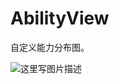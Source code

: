 # AbilityView
自定义能力分布图。


![这里写图片描述](https://github.com/squirrelhuan/AbilityView/raw/master/app/src/main/res/raw/show.gif)
